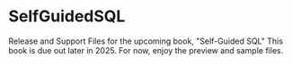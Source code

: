 # SelfGuidedSQL
Release and Support Files for the upcoming book, "Self-Guided SQL"
This book is due out later in 2025. For now, enjoy the preview and sample files.
